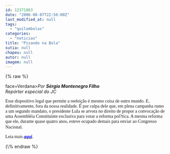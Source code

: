 ```yaml
---
id: 12371863
date: "2006-08-07T22:56:00Z"
last_modified_at: null
tags:
  - "quilombolas"
categories:
  - "noticias"
title: "Pisando na Bola"
sutia: null
chapeu: null
autor: null
imagem: null
---
```

{\% raw %}
<p><P><FONT</p>
<p> face=Verdana><EM>Por <STRONG>Sérgio Montenegro Filho<BR></STRONG>Repórter especial do JC</EM></FONT></P></p>
<p><P><FONT face=Verdana>Esse dispositivo legal que permite a reeleição é mesmo coisa de outro mundo. E, definitivamente, fora da nossa realidade. É por culpa dele que, em plena campanha rumo a um segundo mandato, o presidente Lula se arvora no direito de propor a convocação de uma Assembléia Constituinte exclusiva para votar a reforma pol?tica. A mesma reforma que ele, durante quase quatro anos, esteve ocupado demais para enviar ao Congresso Nacional</FONT>. </P></p>
<p><P><FONT face=Verdana>Leia mais </FONT><A href=\"https://jc3.uol.com.br/2006/08/07/not_116934.php\" target=_blank><B><I><U><FONT color=#0000ff><FONT face=Verdana>aqui</FONT></B></I></U></FONT></A><FONT face=Verdana>.</FONT></P> </p>
{\% endraw %}